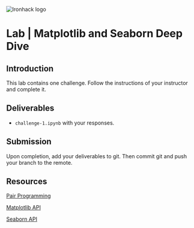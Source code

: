 ![Ironhack logo](https://i.imgur.com/1QgrNNw.png)

# Lab | Matplotlib and Seaborn Deep Dive

## Introduction

This lab contains one challenge. Follow the instructions of your instructor and complete it.

## Deliverables

- `challenge-1.ipynb` with your responses.

## Submission

Upon completion, add your deliverables to git. Then commit git and push your branch to the remote.

## Resources

[Pair Programming](https://en.wikipedia.org/wiki/Pair_programming)

[Matplotlib API](https://matplotlib.org/api/index.html)

[Seaborn API](https://seaborn.pydata.org/api.html)

